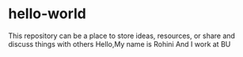 # hello-world
This repository can be a place to store ideas, resources, or share and discuss things with others
Hello,My name is Rohini
And I work at BU
